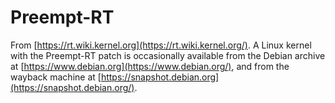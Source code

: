 # Preempt-RT

From [https://rt.wiki.kernel.org](https://rt.wiki.kernel.org/). A Linux kernel with the Preempt-RT patch is occasionally available from the Debian archive at [https://www.debian.org](https://www.debian.org/), and from the wayback machine at [https://snapshot.debian.org](https://snapshot.debian.org/).

